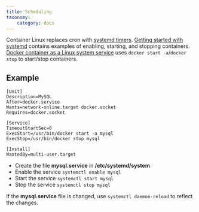 ```yaml
---
title: Scheduling
taxonomy:
    category: docs
---
```


Container Linux replaces cron with [systemd timers](https://coreos.com/os/docs/latest/scheduling-tasks-with-systemd-timers.html?target=_blank).  [Getting started with systemd](https://coreos.com/os/docs/latest/getting-started-with-systemd.html) contains examples of enabling, starting, and stopping containers.  [Docker container as a Linux system service](https://blog.marcnuri.com/docker-container-as-linux-system-service/) uses `docker start -a`/`docker stop` to start/stop containers.

## Example

```
[Unit]
Description=MySQL
After=docker.service
Wants=network-online.target docker.socket
Requires=docker.socket

[Service]
TimeoutStartSec=0
ExecStart=/usr/bin/docker start -a mysql
ExecStop=/usr/bin/docker stop mysql

[Install]
WantedBy=multi-user.target
```

* Create the file **mysql.service** in **/etc/systemd/system**
* Enable the service `systemctl enable mysql`
* Start the service `systemctl start mysql`
* Stop the service `systemctl stop mysql`

If the **mysql.service** file is changed, use `systemctl daemon-reload` to reflect the changes.


